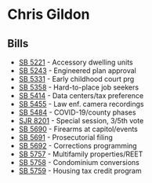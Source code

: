# Chris Gildon
## Bills
* [SB 5221](bill/2021-22/sb/5221/) - Accessory dwelling units
* [SB 5243](bill/2021-22/sb/5243/) - Engineered plan approval
* [SB 5331](bill/2021-22/sb/5331/) - Early childhood court prg
* [SB 5358](bill/2021-22/sb/5358/) - Hard-to-place job seekers
* [SB 5414](bill/2021-22/sb/5414/) - Data centers/tax preference
* [SB 5455](bill/2021-22/sb/5455/) - Law enf. camera recordings
* [SB 5484](bill/2021-22/sb/5484/) - COVID-19/county phases
* [SJR 8201](bill/2021-22/sjr/8201/) - Special session, 3/5th vote
* [SB 5690](bill/2021-22/sb/5690/) - Firearms at capitol/events
* [SB 5691](bill/2021-22/sb/5691/) - Prosecutorial filing
* [SB 5692](bill/2021-22/sb/5692/) - Corrections programming
* [SB 5757](bill/2021-22/sb/5757/) - Multifamily properties/REET
* [SB 5758](bill/2021-22/sb/5758/) - Condominium conversions
* [SB 5759](bill/2021-22/sb/5759/) - Housing tax credit program
